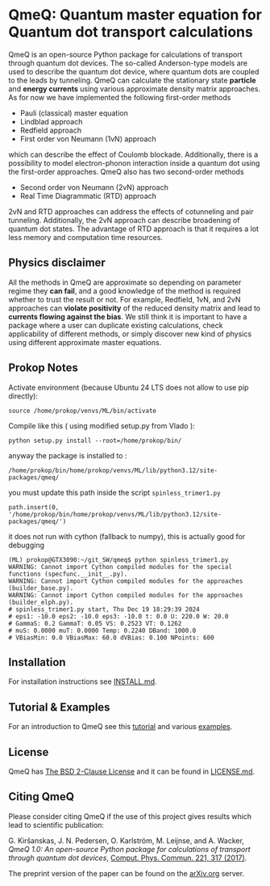 QmeQ: Quantum master equation for Quantum dot transport calculations
====================================================================

QmeQ is an open-source Python package for calculations of transport through
quantum  dot devices. The so-called Anderson-type models are used to describe
the quantum dot device, where quantum dots are coupled to the leads by
tunneling. QmeQ can calculate the stationary state **particle** and
**energy currents** using various approximate density matrix approaches. As for
now we have implemented the following first-order methods

* Pauli (classical) master equation
* Lindblad approach
* Redfield approach
* First order von Neumann (1vN) approach

which can describe the effect of Coulomb blockade. Additionally, there is a
possibility to model electron-phonon interaction inside a quantum dot using
the first-order approaches. QmeQ also has two second-order methods

* Second order von Neumann (2vN) approach
* Real Time Diagrammatic (RTD) approach

2vN and RTD approaches can address the effects of cotunneling and pair tunneling.
Additionally, the 2vN approach can describe broadening of quantum dot states.
The advantage of RTD approach is that it requires a lot less memory and
computation time resources.

Physics disclaimer
------------------

All the methods in QmeQ are approximate so depending on parameter regime they
**can fail**, and a good knowledge of the method is required whether to trust
the result or not. For example, Redfield, 1vN, and 2vN approaches can **violate
positivity** of the reduced density matrix and lead to **currents flowing against
the bias**. We still think it is important to have a package where a user can
duplicate existing calculations, check applicability of different methods, or
simply discover new kind of physics using different approximate master equations.

Prokop Notes
------------

Activate environment (because Ubuntu 24 LTS does not allow to use pip directly):
```
source /home/prokop/venvs/ML/bin/activate
```
Compile like this ( using modified setup.py from Vlado ):
```
python setup.py install --root=/home/prokop/bin/
```

anyway the package is installed to :
```
/home/prokop/bin/home/prokop/venvs/ML/lib/python3.12/site-packages/qmeq/
```

you must update this path inside the script `spinless_trimer1.py`
```
path.insert(0, '/home/prokop/bin/home/prokop/venvs/ML/lib/python3.12/site-packages/qmeq/')
```

it does not run with cython (fallback to numpy), this is actually good for debugging
```
(ML) prokop@GTX3090:~/git_SW/qmeq$ python spinless_trimer1.py
WARNING: Cannot import Cython compiled modules for the special functions (specfunc.__init__.py).
WARNING: Cannot import Cython compiled modules for the approaches (builder_base.py).
WARNING: Cannot import Cython compiled modules for the approaches (builder_elph.py).
# spinless_trimer1.py start, Thu Dec 19 18:29:39 2024
# eps1: -10.0 eps2: -10.0 eps3: -10.0 t: 0.0 U: 220.0 W: 20.0
# GammaS: 0.2 GammaT: 0.05 VS: 0.2523 VT: 0.1262
# muS: 0.0000 muT: 0.0000 Temp: 0.2240 DBand: 1000.0
# VBiasMin: 0.0 VBiasMax: 60.0 dVBias: 0.100 NPoints: 600

```

Installation
------------














For installation instructions see [INSTALL.md](INSTALL.md).

Tutorial & Examples
-------------------

For an introduction to QmeQ see this [tutorial][tutorial]
and various [examples][examples].

License
-------

QmeQ has [The BSD 2-Clause License][license] and it can be found
in [LICENSE.md](LICENSE.md).

Citing QmeQ
-----------

Please consider citing QmeQ if the use of this project gives results which lead
to scientific publication:

G. Kiršanskas, J. N. Pedersen, O. Karlström, M. Leijnse, and A. Wacker,
*QmeQ 1.0: An open-source Python package for calculations of transport through
quantum dot devices*, [Comput. Phys. Commun. 221, 317 (2017)][qmeqdoi].

The preprint version of the paper can be found on the
[arXiv.org][qmeqarxiv] server.

[tutorial]: https://github.com/gedaskir/qmeq-examples/tree/master/tutorial/tutorial.ipynb
[examples]: https://github.com/gedaskir/qmeq-examples
[license]: https://opensource.org/licenses/BSD-2-Clause
[qmeqdoi]: https://dx.doi.org/10.1016/j.cpc.2017.07.024
[qmeqarxiv]: https://arxiv.org/abs/1706.10104
